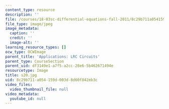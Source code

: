 ```yaml
---
content_type: resource
description: ''
file: /courses/18-03sc-differential-equations-fall-2011/8c29b711a054159d003d8d60f842eb3c_s20.jpg
file_type: image/jpeg
image_metadata:
  caption: ''
  credit: ''
  image-alt: ''
learning_resource_types: []
ocw_type: OCWImage
parent_title: 'Applications: LRC Circuits'
parent_type: CourseSection
parent_uid: df3149e1-a7f5-a2cc-28e6-5b462671494e
resourcetype: Image
title: s20.jpg
uid: 8c29b711-a054-159d-003d-8d60f842eb3c
video_files:
  video_thumbnail_file: null
video_metadata:
  youtube_id: null
---
```

